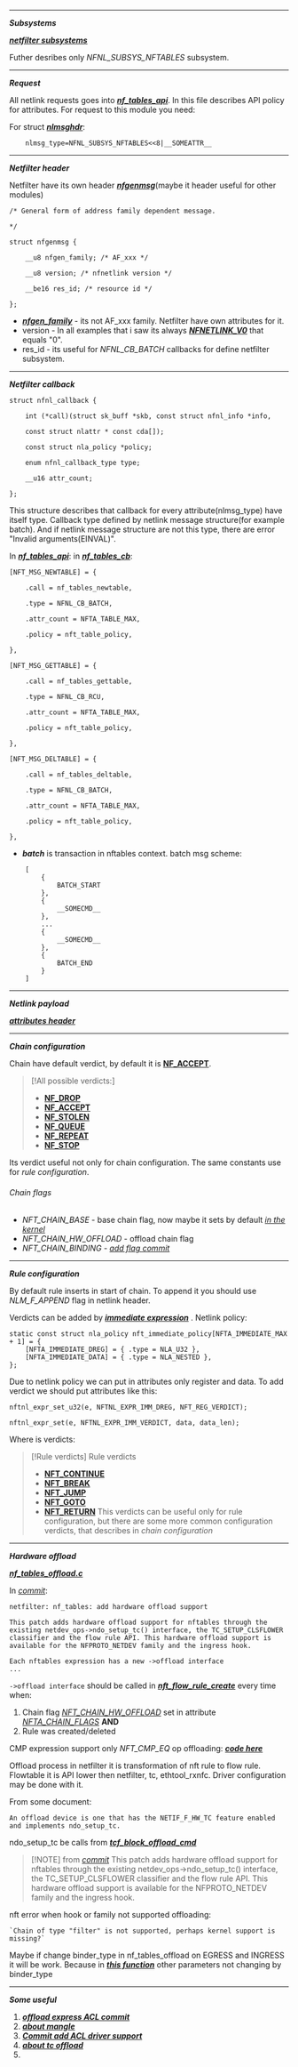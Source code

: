 
***

***Subsystems***

***[netfilter subsystems](https://elixir.bootlin.com/linux/latest/source/include/uapi/linux/netfilter/nfnetlink.h#L51)***

Futher desribes only *NFNL_SUBSYS_NFTABLES* subsystem.

***

***Request***

All netlink requests goes into ***[nf_tables_api](https://elixir.bootlin.com/linux/latest/source/net/netfilter/nf_tables_api.c)***. In this file describes API policy for attributes. For request to this module you need:

For struct ***[nlmsghdr](https://elixir.bootlin.com/linux/latest/source/tools/include/uapi/linux/netlink.h#L44)***:
```
	nlmsg_type=NFNL_SUBSYS_NFTABLES<<8|__SOMEATTR__
```


***

***Netfilter header***

Netfilter have its own header ***[nfgenmsg](https://elixir.bootlin.com/linux/latest/source/include/uapi/linux/netfilter/nfnetlink.h#L34)***(maybe it header useful for other modules)

```
/* General form of address family dependent message.

*/

struct nfgenmsg {

	__u8 nfgen_family; /* AF_xxx */
	
	__u8 version; /* nfnetlink version */
	
	__be16 res_id; /* resource id */

};
```

- ***[nfgen_family](https://elixir.bootlin.com/linux/latest/source/include/uapi/linux/netfilter.h#L58)*** - its not AF_xxx family. Netfilter have own attributes for it.
- version - In all examples that i saw its always ***[NFNETLINK_V0](https://elixir.bootlin.com/linux/latest/source/include/uapi/linux/netfilter/nfnetlink.h#L40)*** that equals "0".
- res_id - its useful for *NFNL_CB_BATCH* callbacks for define netfilter subsystem.

***

***Netfilter callback***


```
struct nfnl_callback {

	int (*call)(struct sk_buff *skb, const struct nfnl_info *info,
	
	const struct nlattr * const cda[]);
	
	const struct nla_policy *policy;
	
	enum nfnl_callback_type type;
	
	__u16 attr_count;

};
```

This structure describes that callback for every attribute(nlmsg_type) have itself type. Callback type defined by netlink message structure(for example batch). And if netlink message structure are not this type, there are error "Invalid arguments(EINVAL)".

In ***[nf_tables_api](https://elixir.bootlin.com/linux/latest/source/net/netfilter/nf_tables_api.c)***:
in ***[nf_tables_cb](https://elixir.bootlin.com/linux/latest/C/ident/nf_tables_cb)***:
```
[NFT_MSG_NEWTABLE] = {

	.call = nf_tables_newtable,
	
	.type = NFNL_CB_BATCH,
	
	.attr_count = NFTA_TABLE_MAX,
	
	.policy = nft_table_policy,

},

[NFT_MSG_GETTABLE] = {

	.call = nf_tables_gettable,
	
	.type = NFNL_CB_RCU,
	
	.attr_count = NFTA_TABLE_MAX,
	
	.policy = nft_table_policy,

},

[NFT_MSG_DELTABLE] = {

	.call = nf_tables_deltable,
	
	.type = NFNL_CB_BATCH,
	
	.attr_count = NFTA_TABLE_MAX,
	
	.policy = nft_table_policy,

},
```


- ***batch*** is transaction in nftables context.
	batch msg scheme:
```
	[
		{ 
			BATCH_START
		},
		{
			__SOMECMD__
		},
		...
		{
			__SOMECMD__
		},
		{
			BATCH_END
		}
	]
```

***

***Netlink payload***

***[attributes header](https://elixir.bootlin.com/linux/latest/source/include/uapi/linux/netfilter/nf_tables.h)***

***

***Chain configuration***

Chain have default verdict, by default it is  **[NF_ACCEPT](https://elixir.bootlin.com/linux/latest/source/include/uapi/linux/netfilter.h#L12)**. 

> [!All possible verdicts:]
> 
> - **[NF_DROP](https://elixir.bootlin.com/linux/latest/source/include/uapi/linux/netfilter.h#L11)**
> - **[NF_ACCEPT](https://elixir.bootlin.com/linux/latest/source/include/uapi/linux/netfilter.h#L12)**
> - **[NF_STOLEN](https://elixir.bootlin.com/linux/latest/C/ident/NF_STOLEN)**
> - **[NF_QUEUE](https://elixir.bootlin.com/linux/latest/C/ident/NF_QUEUE)**
> - **[NF_REPEAT](https://elixir.bootlin.com/linux/latest/C/ident/NF_REPEAT)**
> - **[NF_STOP](https://elixir.bootlin.com/linux/latest/C/ident/NF_STOP)**

Its verdict useful not only for chain configuration. The same constants use for *rule configuration*. 

###### Chain flags

- *NFT_CHAIN_BASE* - base chain flag, now maybe it sets by default *[in the kernel](https://elixir.bootlin.com/linux/latest/source/net/netfilter/nf_tables_api.c#L2414)*
- *NFT_CHAIN_HW_OFFLOAD* - offload chain flag
- *NFT_CHAIN_BINDING* - *[add flag commit](https://github.com/torvalds/linux/commit/d0e2c7de92c7f2b3d355ad76b0bb9fc43d1beb87)*


***

***Rule configuration***

By default rule inserts in start of chain. To append it you should use *NLM_F_APPEND* flag in netlink header. 

Verdicts can be added by ***[immediate expression](https://elixir.bootlin.com/linux/latest/source/net/netfilter/nft_immediate.c)*** . Netlink policy:

```
static const struct nla_policy nft_immediate_policy[NFTA_IMMEDIATE_MAX + 1] = {
	[NFTA_IMMEDIATE_DREG] = { .type = NLA_U32 },
	[NFTA_IMMEDIATE_DATA] = { .type = NLA_NESTED },
};
```

Due to netlink policy we can put in attributes only register and data. To add verdict we should put attributes like this:

```
nftnl_expr_set_u32(e, NFTNL_EXPR_IMM_DREG, NFT_REG_VERDICT);

nftnl_expr_set(e, NFTNL_EXPR_IMM_VERDICT, data, data_len);
```

Where is verdicts:


> [!Rule verdicts] Rule verdicts
> - **[NFT_CONTINUE](https://elixir.bootlin.com/linux/latest/C/ident/NFT_CONTINUE)**
> - **[NFT_BREAK](https://elixir.bootlin.com/linux/latest/C/ident/NFT_BREAK)**
> - **[NFT_JUMP](https://elixir.bootlin.com/linux/latest/C/ident/NFT_JUMP)**
> - **[NFT_GOTO](https://elixir.bootlin.com/linux/latest/C/ident/NFT_GOTO)**
> - **[NFT_RETURN](https://elixir.bootlin.com/linux/latest/C/ident/NFT_RETURN)**
> This verdicts can be useful only for rule configuration, but there are some more common configuration verdicts, that describes in *chain configuration*  


---

***Hardware offload***

***[nf_tables_offload.c](https://elixir.bootlin.com/linux/latest/source/net/netfilter/nf_tables_offload.c)***

In *[commit](https://github.com/torvalds/linux/commit/c9626a2cbdb20e26587b3fad99960520a023432b)*:

```
netfilter: nf_tables: add hardware offload support  
  
This patch adds hardware offload support for nftables through the  
existing netdev_ops->ndo_setup_tc() interface, the TC_SETUP_CLSFLOWER  
classifier and the flow rule API. This hardware offload support is  
available for the NFPROTO_NETDEV family and the ingress hook.

Each nftables expression has a new ->offload interface
...
```

`->offload interface` should be called in ***[nft_flow_rule_create](https://elixir.bootlin.com/linux/latest/C/ident/nft_flow_rule_create)*** every time when:
1. Chain flag *[NFT_CHAIN_HW_OFFLOAD](https://elixir.bootlin.com/linux/latest/source/include/uapi/linux/netfilter/nf_tables.h#L218)* set in attribute *[NFTA_CHAIN_FLAGS](https://elixir.bootlin.com/linux/latest/source/include/uapi/linux/netfilter/nf_tables.h#L251)* 
	**AND**
2. Rule was created/deleted

CMP expression support only *NFT_CMP_EQ* op offloading: ***[code here](https://elixir.bootlin.com/linux/latest/source/net/netfilter/nft_cmp.c#L149)***

Offload process in netfilter it is transformation of nft rule to flow rule. Flowtable it is API lower then netfilter, tc, ethtool_rxnfc. Driver configuration may be done with it. 

From some document:
```
An offload device is one that has the NETIF_F_HW_TC feature enabled and implements ndo_setup_tc. 
```

ndo_setup_tc be calls from ***[tcf_block_offload_cmd](https://elixir.bootlin.com/linux/latest/C/ident/tcf_block_offload_cmd)*** 


> [!NOTE] from *[commit](https://github.com/torvalds/linux/commit/c9626a2cbdb20e26587b3fad99960520a023432b)*
> This patch adds hardware offload support for nftables through the
existing netdev_ops->ndo_setup_tc() interface, the TC_SETUP_CLSFLOWER
classifier and the flow rule API. This hardware offload support is
available for the NFPROTO_NETDEV family and the ingress hook.

nft error when hook or family not supported offloading:

	`Chain of type "filter" is not supported, perhaps kernel support is missing?`

Maybe if change binder_type in nf_tables_offload on EGRESS and INGRESS it will be work. Because in ***[this function](https://elixir.bootlin.com/linux/latest/source/net/sched/cls_api.c#L747)*** other parameters not changing by binder_type


***

***Some useful***

1. ***[offload express ACL commit](https://lwn.net/Articles/775046/)***
2. ***[about mangle](https://translated.turbopages.org/proxy_u/en-ru.ru.48954f61-6672e6e8-b5946fb7-74722d776562/https/serverfault.com/questions/467756/what-is-the-mangle-table-in-iptables)***
3. ***[Commit add ACL driver support](https://github.com/torvalds/linux/commit/002841be134e60994a34b510eebf5f091d0cd6c6)***
4. ***[about tc offload](https://netdevconf.info/2.2/papers/horman-tcflower-talk.pdf)***
5. 